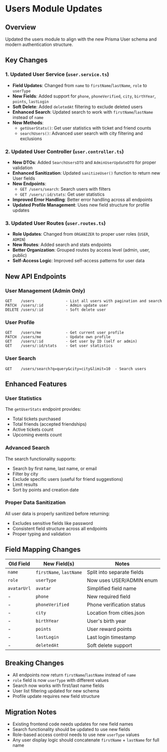 # Users Module Updates

## Overview
Updated the users module to align with the new Prisma User schema and modern authentication structure.

## Key Changes

### 1. Updated User Service (`user.service.ts`)
- **Field Updates**: Changed from `name` to `firstName`/`lastName`, `role` to `userType`
- **New Fields**: Added support for `phone`, `phoneVerified`, `city`, `birthYear`, `points`, `lastLogin`
- **Soft Delete**: Added `deletedAt` filtering to exclude deleted users
- **Enhanced Search**: Updated search to work with `firstName`/`lastName` instead of `name`
- **New Methods**:
  - `getUserStats()`: Get user statistics with ticket and friend counts
  - `searchUsers()`: Advanced user search with city filtering and exclusions

### 2. Updated User Controller (`user.controller.ts`)
- **New DTOs**: Added `SearchUsersDTO` and `AdminUserUpdateDTO` for proper validation
- **Enhanced Sanitization**: Updated `sanitizeUser()` function to return new User fields
- **New Endpoints**:
  - `GET /users/search`: Search users with filters
  - `GET /users/:id/stats`: Get user statistics
- **Improved Error Handling**: Better error handling across all endpoints
- **Updated Profile Management**: Uses new field structure for profile updates

### 3. Updated User Routes (`user.routes.ts`)
- **Role Updates**: Changed from `ORGANIZER` to proper user roles (`USER`, `ADMIN`)
- **New Routes**: Added search and stats endpoints
- **Better Organization**: Grouped routes by access level (admin, user, public)
- **Self-Access Logic**: Improved self-access patterns for user data

## New API Endpoints

### User Management (Admin Only)
```
GET    /users              - List all users with pagination and search
PATCH  /users/:id          - Admin update user
DELETE /users/:id          - Soft delete user
```

### User Profile
```
GET    /users/me           - Get current user profile
PATCH  /users/me           - Update own profile
GET    /users/:id          - Get user by ID (self or admin)
GET    /users/:id/stats    - Get user statistics
```

### User Search
```
GET    /users/search?q=query&city=city&limit=10  - Search users
```

## Enhanced Features

### User Statistics
The `getUserStats` endpoint provides:
- Total tickets purchased
- Total friends (accepted friendships)
- Active tickets count
- Upcoming events count

### Advanced Search
The search functionality supports:
- Search by first name, last name, or email
- Filter by city
- Exclude specific users (useful for friend suggestions)
- Limit results
- Sort by points and creation date

### Proper Data Sanitization
All user data is properly sanitized before returning:
- Excludes sensitive fields like password
- Consistent field structure across all endpoints
- Proper typing and validation

## Field Mapping Changes

| Old Field    | New Field(s)        | Notes                          |
|-------------|--------------------|-----------------------------|
| `name`      | `firstName`, `lastName` | Split into separate fields     |
| `role`      | `userType`         | Now uses USER/ADMIN enum      |
| `avatarUrl` | `avatar`           | Simplified field name          |
| -           | `phone`            | New required field             |
| -           | `phoneVerified`    | Phone verification status      |
| -           | `city`             | Location from cities.json      |
| -           | `birthYear`        | User's birth year              |
| -           | `points`           | User reward points             |
| -           | `lastLogin`        | Last login timestamp           |
| -           | `deletedAt`        | Soft delete support            |

## Breaking Changes
- All endpoints now return `firstName`/`lastName` instead of `name`
- `role` field is now `userType` with different values
- Search now works with first/last name fields
- User list filtering updated for new schema
- Profile update requires new field structure

## Migration Notes
- Existing frontend code needs updates for new field names
- Search functionality should be updated to use new fields
- Role-based access control needs to use new `userType` values
- Any user display logic should concatenate `firstName` + `lastName` for full name
